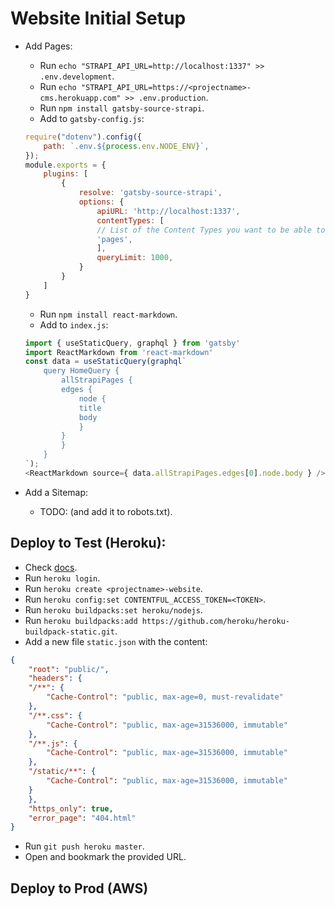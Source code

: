 # Website Initial Setup

<!-- - Create Space:
        - Run `contentful login` (saves config to `~/.contentfulrc.json`).
        - Run `contentful space create --name "<Projectname> Website"`.
        - Add a file `.contenful.json`.
        ```json
        {
            "spaceId": "<SPACE_ID>"
        }
        ```
        - Login to the newly created space and create a *Content Delivery Key*.
        - Add to a file `.env.development` and `.env.production`:
        ```
            CONTENTFUL_ACCESS_TOKEN=<DELIVERY_TOKEN>
            CONTENTFUL_PREVIEW_TOKEN=<PREVIEW_TOKEN>
        ```
    - Add Pages:
        - From *Project Alpha* run `node export/generator`.
        - Run `contentful space import --content-file export/contentful-export-initial-generated.json --config .contentful.json`.
        - Run `npm install --save gatsby-source-contentful`.
        - Add to `gatsby-config.js`:
        ```javascript
            require("dotenv").config({
                path: `.env.${process.env.NODE_ENV}`,
            });
            module.exports = {
                plugins: [
                    {
                        resolve: `gatsby-source-contentful`,
                        options: {
                            spaceId: spaceId: require('./.contentful').spaceId,
                            // Learn about environment variables: https://gatsby.dev/env-vars
                            accessToken: process.env.CONTENTFUL_ACCESS_TOKEN,
                        },
                    },
                ],
            }
        ```
        - Add all files components and pages from `src` to the project.
        - Add to `index.js`.
        ```javascript
            import { graphql } from 'gatsby'
            export const pageQuery = graphql``;
        ``` -->
- Add Pages:
    - Run `echo "STRAPI_API_URL=http://localhost:1337" >> .env.development`.
    - Run `echo "STRAPI_API_URL=https://<projectname>-cms.herokuapp.com" >> .env.production`.
    - Run `npm install gatsby-source-strapi`.
    - Add to `gatsby-config.js`:
    ```javascript
    require("dotenv").config({
        path: `.env.${process.env.NODE_ENV}`,
    });
    module.exports = {
        plugins: [
            {
                resolve: 'gatsby-source-strapi',
                options: {
                    apiURL: 'http://localhost:1337',
                    contentTypes: [
                    // List of the Content Types you want to be able to request from Gatsby.
                    'pages',
                    ],
                    queryLimit: 1000,
                }
            }
        ]
    }
    ```
    - Run `npm install react-markdown`.
    - Add to `index.js`:
    ```javascript
    import { useStaticQuery, graphql } from 'gatsby'
    import ReactMarkdown from 'react-markdown'
    const data = useStaticQuery(graphql`
        query HomeQuery {
            allStrapiPages { 
            edges {
                node {
                title
                body
                }
            }
            }
        }
    `);
    <ReactMarkdown source={ data.allStrapiPages.edges[0].node.body } />
    ```

- Add a Sitemap:
    - TODO: (and add it to robots.txt).

## Deploy to Test (Heroku):
- Check [docs](https://www.gatsbyjs.org/docs/deploying-to-heroku/).
- Run `heroku login`.
- Run `heroku create <projectname>-website`.
- Run `heroku config:set CONTENTFUL_ACCESS_TOKEN=<TOKEN>`.
- Run `heroku buildpacks:set heroku/nodejs`.
- Run `heroku buildpacks:add https://github.com/heroku/heroku-buildpack-static.git`.
- Add a new file `static.json` with the content:
```json
{
    "root": "public/",
    "headers": {
    "/**": {
        "Cache-Control": "public, max-age=0, must-revalidate"
    },
    "/**.css": {
        "Cache-Control": "public, max-age=31536000, immutable"
    },
    "/**.js": {
        "Cache-Control": "public, max-age=31536000, immutable"
    },
    "/static/**": {
        "Cache-Control": "public, max-age=31536000, immutable"
    }
    },
    "https_only": true,
    "error_page": "404.html"
}
```
- Run `git push heroku master`.
- Open and bookmark the provided URL.

## Deploy to Prod (AWS)
